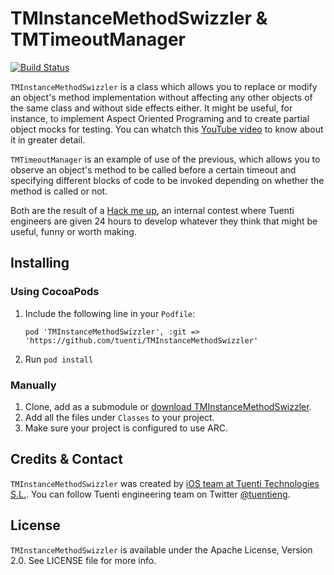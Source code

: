 # TMInstanceMethodSwizzler & TMTimeoutManager
[![Build Status](https://travis-ci.org/jplana/TMInstanceMethodSwizzler.svg?branch=add-travis-ci-testing-configuration)](https://travis-ci.org/jplana/TMInstanceMethodSwizzler)

`TMInstanceMethodSwizzler` is a class which allows you to replace or modify an object's method implementation without affecting any other objects of the same class and without side effects either. It might be useful, for instance, to implement Aspect Oriented Programing and to create partial object mocks for testing. You can whatch this [YouTube video](http://www.youtube.com/watch?v=VS9gWhZUpVg) to know about it in greater detail.

`TMTimeoutManager` is an example of use of the previous, which allows you to observe an object's method to be called before a certain timeout and specifying different blocks of code to be invoked depending on whether the method is called or not.

Both are the result of a [Hack me up](http://www.youtube.com/watch?v=IH9m1gt9AHg), an internal contest where Tuenti engineers are given 24 hours to develop whatever they think that might be useful, funny or worth making.

## Installing

### Using CocoaPods

1. Include the following line in your `Podfile`:
   ```
   pod 'TMInstanceMethodSwizzler', :git => 'https://github.com/tuenti/TMInstanceMethodSwizzler'
   ```
2. Run `pod install`

### Manually

1. Clone, add as a submodule or [download TMInstanceMethodSwizzler](https://github.com/tuenti/TMInstanceMethodSwizzler/zipball/master).
2. Add all the files under `Classes` to your project.
3. Make sure your project is configured to use ARC.

## Credits & Contact

`TMInstanceMethodSwizzler` was created by [iOS team at Tuenti Technologies S.L.](http://github.com/tuenti).
You can follow Tuenti engineering team on Twitter [@tuentieng](http://twitter.com/tuentieng).

## License

`TMInstanceMethodSwizzler` is available under the Apache License, Version 2.0. See LICENSE file for more info.
